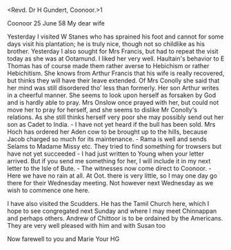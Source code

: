 <Revd. Dr H Gundert, Coonoor.>1

 Coonoor 25 June 58
My dear wife

Yesterday I visited W Stanes who has sprained his foot and cannot for some days visit his plantation; he is truly nice, though not so childlike as his brother. Yesterday I also sought for Mrs Francis, but had to repeat the visit today as she was at Ootamund. I liked her very well. Haultain's behavior to E Thomas has of course made them rather averse to Hebichism or rather Hebichitism. She knows from Arthur Francis that his wife is really recovered, but thinks they will have their leave extended. Of Mrs Conolly she said that her mind was still disordered tho' less than formerly. Her son Arthur writes in a cheerful manner. She seems to look upon herself as forsaken by God and is hardly able to pray. Mrs Onslow once prayed with her, but could not move her to pray for herself, and she seems to dislike Mr Conolly's relations. As she still thinks herself very poor she may possibly send out her son as Cadet to India. - I have not yet heard if the bull has been sold. Mrs Hoch has ordered her Aden cow to be brought up to the hills, because Jacob charged so much for its maintenance. - Rama is well and sends Selams to Madame Missy etc. They tried to find something for trowsers but have not yet succeeded - I had just written to Young when your letter arrived. But if you send me something for her, I will include it in my next letter to the Isle of Bute. - The witnesses now come direct to Coonoor. - Here we have no rain at all. At Oot. there is very little, so I may one day go there for their Wednesday meeting. Not however next Wednesday as we wish to commence one here.

I have also visited the Scudders. He has the Tamil Church here, which I hope to see congregated next Sunday and where I may meet Chinnappan and perhaps others. Andrew of Chittoor is to be ordained by the Americans. They are very well pleased with him and with Susan too

Now farewell to you and Marie
 Your HG

